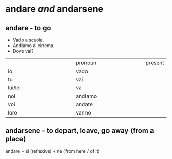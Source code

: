# andare _and_ andarsene

## andare - to go

- Vado a scuola.
- Andiamo al cinema.
- Dove vai?

<table>
<th>
<td>pronoun</td><td>present</td>
</th>
<tr>
<td width="50%">io</td>
<td width="50%">vado</td>
</tr>
<tr>
<td width="50%">tu</td>
<td width="50%">vai</td>
</tr>
<tr>
<td width="50%">lui/lei</td>
<td width="50%">va</td>
</tr>
<tr>
<td width="50%">noi</td>
<td width="50%">andiamo</td>
</tr>
<tr>
<td width="50%">voi</td>
<td width="50%">andate</td>
</tr>
<tr>
<td width="50%">loro</td>
<td width="50%">vanno</td>
</tr>
</table>

## andarsene - to depart, leave, go away (from a place)

andare + si (reflexive) + ne (from here / of it)

